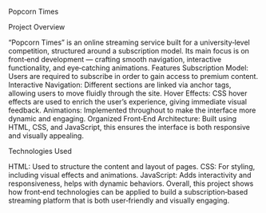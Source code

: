 Popcorn Times

Project Overview

“Popcorn Times” is an online streaming service built for a university‑level competition, structured around a subscription model. Its main focus is on front‑end development — crafting smooth navigation, interactive functionality, and eye‑catching animations.
Features
Subscription Model: Users are required to subscribe in order to gain access to premium content.
Interactive Navigation: Different sections are linked via anchor tags, allowing users to move fluidly through the site.
Hover Effects: CSS hover effects are used to enrich the user’s experience, giving immediate visual feedback.
Animations: Implemented throughout to make the interface more dynamic and engaging.
Organized Front‑End Architecture: Built using HTML, CSS, and JavaScript, this ensures the interface is both responsive and visually appealing.

Technologies Used

HTML: Used to structure the content and layout of pages.
CSS: For styling, including visual effects and animations.
JavaScript: Adds interactivity and responsiveness, helps with dynamic behaviors.
Overall, this project shows how front‑end technologies can be applied to build a subscription‑based streaming platform that is both user‑friendly and visually engaging.
